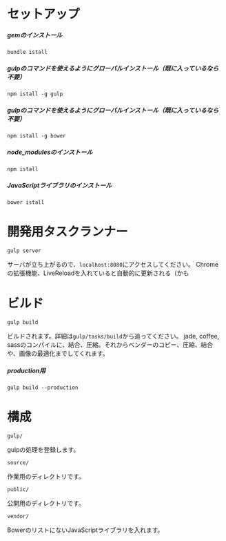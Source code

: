 # セットアップ

##### gemのインストール
`bundle istall`

##### gulpのコマンドを使えるようにグローバルインストール（既に入っているなら不要）
`npm istall -g gulp`

##### gulpのコマンドを使えるようにグローバルインストール（既に入っているなら不要）
`npm istall -g bower`

##### node_modulesのインストール
`npm istall`

##### JavaScriptライブラリのインストール
`bower istall`


# 開発用タスクランナー

`gulp server`

サーバが立ち上がるので、`localhost:8080`にアクセスしてください。
Chromeの拡張機能、LiveReloadを入れていると自動的に更新される（かも


# ビルド

`gulp build`

ビルドされます。詳細は`gulp/tasks/build`から追ってください。
jade, coffee, sassのコンパイルに、結合、圧縮。それからベンダーのコピー、圧縮、結合や、画像の最適化までしてくれます。

##### production用
`gulp build --production`


# 構成

`gulp/`

gulpの処理を登録します。

`source/`

作業用のディレクトリです。

`public/`

公開用のディレクトリです。

`vendor/`

BowerのリストにないJavaScriptライブラリを入れます。

